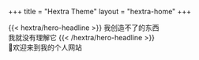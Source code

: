 +++
title = "Hextra Theme"
layout = "hextra-home"
+++
<div class="mt-6 mb-6">
{{< hextra/hero-headline >}}
  我创造不了的东西&nbsp;<br class="sm:block hidden" />我就没有理解它
{{< /hextra/hero-headline >}}
</div>
👏欢迎来到我的个人网站



